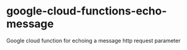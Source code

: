 # google-cloud-functions-echo-message
Google cloud function for echoing a message http request parameter
